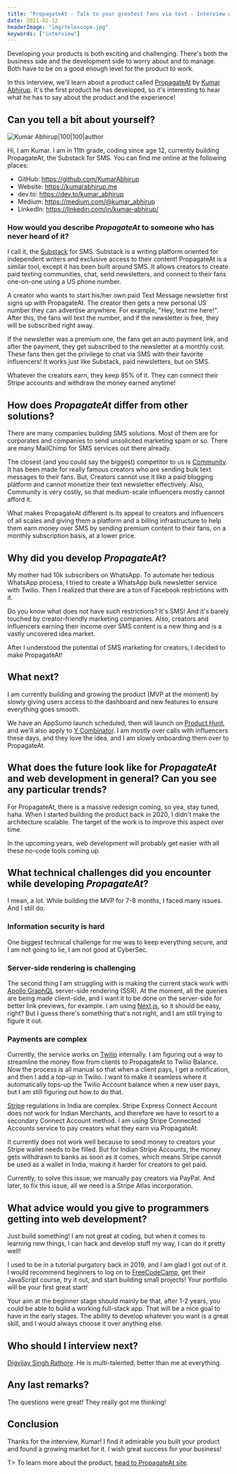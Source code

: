 ```yaml
---
title: "PropagateAt - Talk to your greatest fans via text - Interview with Kumar Abhirup"
date: 2021-02-12
headerImage: "img/telescope.jpg"
keywords: ["interview"]
---
```


Developing your products is both exciting and challenging. There's both the business side and the development side to worry about and to manage. Both have to be on a good enough level for the product to work.

In this interview, we'll learn about a product called [PropagateAt](https://propagate.at/) by [Kumar Abhirup](https://twitter.com/kumar_abhirup). It's the first product he has developed, so it's interesting to hear what he has to say about the product and the experience!

## Can you tell a bit about yourself?

![Kumar Abhirup|100|100|author](https://www.gravatar.com/avatar/792939b409d9f156b91bd8f8ee50ebcd?s=200)

Hi, I am Kumar. I am in 11th grade, coding since age 12, currently building PropagateAt, the Substack for SMS. You can find me online at the following places:

- GitHub: https://github.com/KumarAbhirup
- Website: https://kumarabhirup.me
- dev.to: https://dev.to/kumar_abhirup
- Medium: https://medium.com/@kumar_abhirup
- LinkedIn: https://linkedin.com/in/kumar-abhirup/

### How would you describe _PropagateAt_ to someone who has never heard of it?

I call it, the [Substack](https://substack.com/) for SMS. Substack is a writing platform oriented for independent writers and exclusive access to their content! PropagateAt is a similar tool, except it has been built around SMS. It allows creators to create paid texting communities, chat, send newsletters, and connect to their fans one-on-one using a US phone number.

A creator who wants to start his/her own paid Text Message newsletter first signs up with PropagateAt. The creator then gets a new personal US number they can advertise anywhere. For example, "Hey, text me here!". After this, the fans will text the number, and if the newsletter is free, they will be subscribed right away.

If the newsletter was a premium one, the fans get an auto payment link, and after the payment, they get subscribed to the newsletter at a monthly cost. These fans then get the privilege to chat via SMS with their favorite influencers! It works just like Substack, paid newsletters, but on SMS.

Whatever the creators earn, they keep 85% of it. They can connect their Stripe accounts and withdraw the money earned anytime!

## How does _PropagateAt_ differ from other solutions?

There are many companies building SMS solutions. Most of them are for corporates and companies to send unsolicited marketing spam or so. There are many MailChimp for SMS services out there already.

The closest (and you could say the biggest) competitor to us is [Community](https://www.community.com/). It has been made for really famous creators who are sending bulk text messages to their fans. But, Creators cannot use it like a paid blogging platform and cannot monetize their text newsletter effectively. Also, Community is very costly, so that medium-scale influencers mostly cannot afford it.

What makes PropagateAt different is its appeal to creators and influencers of all scales and giving them a platform and a billing infrastructure to help them earn money over SMS by sending premium content to their fans, on a monthly subscription basis, at a lower price.

## Why did you develop _PropagateAt_?

My mother had 10k subscribers on WhatsApp. To automate her tedious WhatsApp process, I tried to create a WhatsApp bulk newsletter service with Twilio. Then I realized that there are a ton of Facebook restrictions with it.

Do you know what does not have such restrictions? It's SMS! And it's barely touched by creator-friendly marketing companies. Also, creators and influencers earning their income over SMS content is a new thing and is a vastly uncovered idea market.

After I understood the potential of SMS marketing for creators, I decided to make PropagateAt!

## What next?

I am currently building and growing the product (MVP at the moment) by slowly giving users access to the dashboard and new features to ensure everything goes smooth.

We have an AppSumo launch scheduled, then will launch on [Product Hunt](https://www.producthunt.com/), and we'll also apply to [Y Combinator](https://www.ycombinator.com/). I am mostly over calls with influencers these days, and they love the idea, and I am slowly onboarding them over to PropagateAt.

## What does the future look like for _PropagateAt_ and web development in general? Can you see any particular trends?

For PropagateAt, there is a massive redesign coming, so yea, stay tuned, haha. When I started building the product back in 2020, I didn't make the architecture scalable. The target of the work is to improve this aspect over time.

In the upcoming years, web development will probably get easier with all these no-code tools coming up.

## What technical challenges did you encounter while developing _PropagateAt_?

I mean, a lot. While building the MVP for 7-8 months, I faced many issues. And I still do.

### Information security is hard

One biggest technical challenge for me was to keep everything secure, and I am not going to lie, I am not good at CyberSec.

### Server-side rendering is challenging

The second thing I am struggling with is making the current stack work with [Apollo GraphQL](https://www.apollographql.com/) server-side rendering (SSR). At the moment, all the queries are being made client-side, and I want it to be done on the server-side for better link previews, for example. I am using [Next.js](https://nextjs.org/), so it should be easy, right? But I guess there's something that's not right, and I am still trying to figure it out.

### Payments are complex

Currently, the service works on [Twilio](https://www.twilio.com/) internally. I am figuring out a way to streamline the money flow from clients to PropagateAt to Twilio Balance. Now the process is all manual so that when a client pays, I get a notification, and then I add a top-up in Twilio. I want to make it seamless where it automatically tops-up the Twilio Account balance when a new user pays, but I am still figuring out how to do that.

[Stripe](https://stripe.com/) regulations in India are complex. Stripe Express Connect Account does not work for Indian Merchants, and therefore we have to resort to a secondary Connect Account method. I am using Stripe Connected Accounts service to pay creators what they earn via PropagateAt.

It currently does not work well because to send money to creators your Stripe wallet needs to be filled. But for Indian Stripe Accounts, the money gets withdrawn to banks as soon as it comes, which means Stripe cannot be used as a wallet in India, making it harder for creators to get paid.

Currently, to solve this issue, we manually pay creators via PayPal. And later, to fix this issue, all we need is a Stripe Atlas incorporation.

## What advice would you give to programmers getting into web development?

Just build something! I am not great at coding, but when it comes to learning new things, I can hack and develop stuff my way, I can do it pretty well!

I used to be in a tutorial purgatory back in 2019, and I am glad I got out of it. I would recommend beginners to log on to [FreeCodeCamp](https://www.freecodecamp.org/), get their JavaScript course, try it out, and start building small projects! Your portfolio will be your first great start!

Your aim at the beginner stage should mainly be that, after 1-2 years, you could be able to build a working full-stack app. That will be a nice goal to have in the early stages. The ability to develop whatever you want is a great skill, and I would always choose it over anything else.

## Who should I interview next?

[Digvijay Singh Rathore](https://twitter.com/novadigvijay). He is multi-talented, better than me at everything.

## Any last remarks?

The questions were great! They really got me thinking!

## Conclusion

Thanks for the interview, Kumar! I find it admirable you built your product and found a growing market for it. I wish great success for your business!

T> To learn more about the product, [head to PropagateAt site](https://propagate.at).
